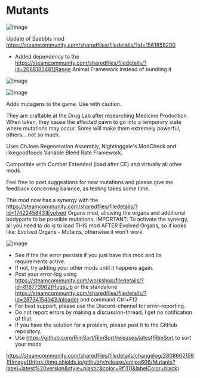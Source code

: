 # Mutants

![Image](https://i.imgur.com/buuPQel.png)

Update of Saebbis mod
https://steamcommunity.com/sharedfiles/filedetails/?id=1581858200

- Added dependency to the https://steamcommunity.com/sharedfiles/filedetails/?id=2088183481]Range Animal Framework instead of bundling it

![Image](https://i.imgur.com/pufA0kM.png)

	
![Image](https://i.imgur.com/Z4GOv8H.png)

Adds mutagens to the game. Use with caution.

They are craftable at the Drug Lab after researching Medicine Production.
When taken, they cause the affected pawn to go into a temporary state where mutations may occur.
Some will make them extremely powerful, others... not so much.

Uses ChJees Regeneration Assembly, Nightinggale's ModCheck and ilikegoodfoods Variable Bleed Rate Framework.

Compatible with Combat Extended (load after CE) and virtually all other mods.

Feel free to post suggestions for new mutations and please give me feedback concerning balance, as testing takes some time.

This mod now has a synergy with the https://steamcommunity.com/sharedfiles/filedetails/?id=1742245843]Evolved Organs mod, allowing the organs and additional bodyparts to be possible mutations.
IMPORTANT: To activate the synergy, all you need to do is to load THIS mod AFTER Evolved Organs, so it looks like: Evolved Organs - Mutants, otherwise it won't work.

![Image](https://i.imgur.com/PwoNOj4.png)



-  See if the the error persists if you just have this mod and its requirements active.
-  If not, try adding your other mods until it happens again.
-  Post your error-log using https://steamcommunity.com/workshop/filedetails/?id=818773962]HugsLib or the standalone https://steamcommunity.com/sharedfiles/filedetails/?id=2873415404]Uploader and command Ctrl+F12
-  For best support, please use the Discord-channel for error-reporting.
-  Do not report errors by making a discussion-thread, I get no notification of that.
-  If you have the solution for a problem, please post it to the GitHub repository.
-  Use https://github.com/RimSort/RimSort/releases/latest]RimSort to sort your mods



https://steamcommunity.com/sharedfiles/filedetails/changelog/2808662159]![Image](https://img.shields.io/github/v/release/emipa606/Mutants?label=latest%20version&style=plastic&color=9f1111&labelColor=black)


